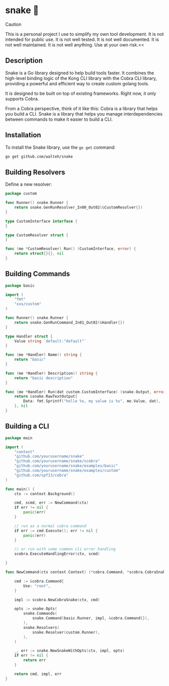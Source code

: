 # snake 🐍

> [!CAUTION]
> This is a personal project I use to simplify my own tool development. It is not intended for public use. It is not well tested. It is not well documented. It is not well maintained. It is not well anything. Use at your own risk.<<

## Description

Snake is a Go library designed to help build tools faster. It combines the high-level binding logic of the Kong CLI library with the Cobra CLI library, providing a powerful and efficient way to create custom golang tools.

It is designed to be built on top of existing frameworks. Right now, it only supports Cobra.

From a Cobra perspective, think of it like this: Cobra is a library that helps you build a CLI. Snake is a library that helps you manage interdependencies between commands to make it easier to build a CLI.

## Installation

To install the Snake library, use the `go get` command:

```bash
go get github.com/walteh/snake
```

## Building Resolvers

Define a new resolver:

```go
package custom

func Runner() snake.Runner {
	return snake.GenRunResolver_In00_Out02(&CustomResolver{})
}

type CustomInterface interface {
}

type CustomResolver struct {
}

func (me *CustomResolver) Run() (CustomInterface, error) {
	return struct{}{}, nil
}
```

## Building Commands
```go
package basic 

import (
    "fmt"
    "xxx/custom"
)

func Runner() snake.Runner {
	return snake.GenRunCommand_In01_Out02(&Handler{})
}

type Handler struct {
	Value string `default:"default"`
}

func (me *Handler) Name() string {
	return "basic"
}

func (me *Handler) Description() string {
	return "basic description"
}

func (me *Handler) Run(dat custom.CustomInterface) (snake.Output, error) {
	return &snake.RawTextOutput{
		Data: fmt.Sprintf("hello %s, my value is %s", me.Value, dat),
	}, nil
}
```

## Building a CLI

```go
package main

import (
    "context"
    "github.com/yourusername/snake"
    "github.com/yourusername/snake/scobra"
    "github.com/yourusername/snake/examples/basic"
    "github.com/yourusername/snake/examples/custom"
    "github.com/spf13/cobra"
)

func main() {
    ctx := context.Background()

    cmd, scmd, err := NewCommand(ctx)
    if err != nil {
        panic(err)
    }

    // run as a normal cobra command
    if err := cmd.Execute(); err != nil {
        panic(err)
    }

    // or run with some common cli error handling 
    scobra.ExecuteHandlingError(ctx, scmd)

}

func NewCommand(ctx context.Context) (*cobra.Command, *scobra.CobraSnake, error) {

	cmd := &cobra.Command{
		Use: "root",
	}

	impl := scobra.NewCobraSnake(ctx, cmd)

	opts := snake.Opts(
		snake.Commands(
			snake.Command(basic.Runner, impl, &cobra.Command{}),
		),
		snake.Resolvers(
			snake.Resolver(custom.Runner),
		),
	)

	_, err := snake.NewSnakeWithOpts(ctx, impl, opts)
	if err != nil {
		return err
	}

	return cmd, impl, err
}
```
